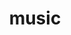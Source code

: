 ---
pid: LLG128
title: music
location_transcription: Vernon Park
zipcode: '19095'
outside_phl: 'Wyncote PA '
neighborhood: Wyncote
age: '15'
age_range: 13-19
instagram: 
image_file_name: LLG_128.jpg
proposal_transcription: 
topic: Figure,Music
topic_summary: 0, 0
type: Sculpture Statue
keywords_other: friendship, headphones, ipod, mp3 player
credit: "#music"
image_labels: 
twitter: 
facebook: 
permalink: "/monuments/llg128/"
layout: item-page
---